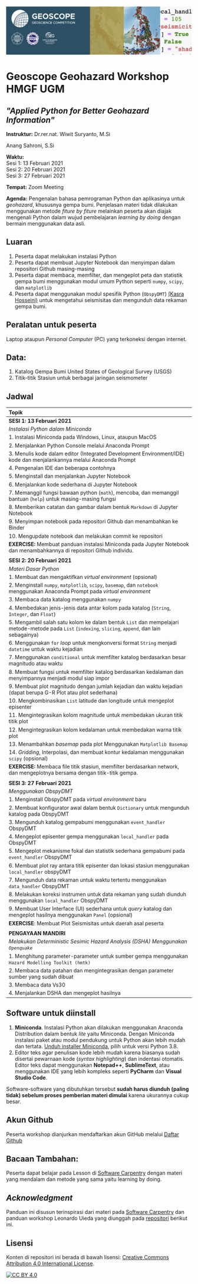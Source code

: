 ![header_image](./figures/geoscope_header_cropped_sm.png)
# Geoscope Geohazard Workshop HMGF UGM
## *"Applied Python for Better Geohazard Information"*

**Instruktur:**
Dr.rer.nat. Wiwit Suryanto, M.Si

Anang Sahroni, S.Si

**Waktu:**  
Sesi 1: 13 Februari 2021  
Sesi 2: 20 Februari 2021  
Sesi 3: 27 Februari 2021  

**Tempat:**
Zoom Meeting

**Agenda:**
Pengenalan bahasa pemrograman Python dan aplikasinya untuk *geohazard*, khususnya gempa bumi. Penjelasan materi tidak dilakukan menggunakan metode *fiture by fiture* melainkan peserta akan diajak mengenali Python dalam wujud pembelajaran *learning by doing* dengan bermain menggunakan data asli.

## Luaran
1. Peserta dapat melakukan instalasi Python
2. Peserta dapat membuat Jupyter Notebook dan menyimpan dalam repositori Github masing-masing
3. Peserta dapat membaca, memfilter, dan mengeplot peta dan statistik gempa bumi menggunakan modul umum Python seperti `numpy`, `scipy`, dan `matplotlib`
4. Peserta dapat menggunakan modul spesifik Python (`ObspyDMT`) [(Kasra Hosseini)](https://github.com/kasra-hosseini/obspyDMT) untuk mengetahui seismisitas dan mengunduh data rekaman gempa bumi.

## Peralatan untuk peserta
Laptop ataupun *Personal Computer* (PC) yang terkoneksi dengan internet.

## Data:
1. Katalog Gempa Bumi United States of Geological Survey (USGS)
2. Titik-titik Stasiun untuk berbagai jaringan seismometer

## Jadwal
| **Topik** |
|:-----------|
| **SESI 1: 13 Februari 2021** |
| *Instalasi Python dalam Miniconda* |
| 1. Instalasi Miniconda pada Windows, Linux, ataupun MacOS |  
| 2. Menjalankan Python Console melalui Anaconda Prompt |  
| 3. Menulis kode dalam editor (Integrated Development Environment/IDE) kode dan menjalankannya melalui Anaconda Prompt
| 4. Pengenalan IDE dan beberapa contohnya
| 5. Menginstall dan menjalankan Jupyter Notebook
| 6. Menjalankan kode sederhana di Jupyter Notebook
| 7. Memanggil fungsi bawaan python (`math`), mencoba, dan memanggil bantuan (`help`) untuk masing-masing fungsi
| 8. Memberikan catatan dan gambar dalam bentuk `Markdown` di Jupyter Notebook
| 9. Menyimpan notebook pada repositori Github dan menambahkan ke Binder
| 10. Mengupdate notebook dan melakukan commit ke repositori
| **EXERCISE:** Membuat panduan instalasi Miniconda pada Jupyter Notebook dan menambahkannya di repositori Github individu. |
||
| **SESI 2: 20 Februari 2021** |
| *Materi Dasar Python* |
| 1. Membuat dan mengaktifkan *virtual environment* (opsional) |
| 2. Menginstall `numpy`, `matplotlib`, `scipy`, `basemap`, dan `notebook` menggunakan Anaconda Prompt pada *virtual environment* |
| 3. Membaca data katalog menggunakan `numpy` |
| 4. Membedakan jenis-jenis data antar kolom pada katalog (`String`, `Integer`, dan `Float`) |
| 5. Mengambil salah satu kolom ke dalam bentuk `List` dan mempelajari metode-metode pada `List` (`indexing`, `slicing`, `append`, dan lain sebagainya) |
| 6. Menggunakan `for` *loop* untuk mengkonversi format `String` menjadi `datetime` untuk waktu kejadian |
| 7. Menggunakan `conditional` untuk memfilter katalog berdasarkan besar magnitudo atau waktu |
| 8. Membuat fungsi untuk memfilter katalog berdasarkan kedalaman dan menyimpannya menjadi modul siap impor |
| 9. Membuat plot magnitudo dengan jumlah kejadian dan waktu kejadian (dapat berupa G-R Plot atau plot sederhana) |
| 10. Mengkombinasikan `List` latitude dan longitude untuk mengeplot episenter |
| 11. Mengintegrasikan kolom magnitude untuk membedakan ukuran titik titik plot |
| 12. Mengintegrasikan kolom kedalaman untuk membedakan warna titik plot |
| 13. Menambahkan *basemap* pada plot Menggunakan `Matplotlib Basemap` |
| 14. *Gridding*, Interpolasi, dan membuat kontur kedalaman menggunakan `scipy` (opsional) |
| **EXERCISE:** Membaca file titik stasiun, memfilter berdasarkan network, dan mengeplotnya bersama dengan titik-titik gempa. |
||
| **SESI 3: 27 Februari 2021** |
| *Menggunakan ObspyDMT* |
| 1. Menginstall ObspyDMT pada *virtual environment* baru |
| 2. Membuat konfigurator awal dalam bentuk `Dictionary` untuk mengunduh katalog pada ObspyDMT |
| 3. Mengunduh katalog gempabumi menggunakan `event_handler` ObspyDMT |
| 4. Mengeplot episenter gempa menggunakan `local_handler` pada ObspyDMT |
| 5. Mengeplot mekanisme fokal dan statistik sederhana gempabumi pada `event_handler` ObspyDMT |
| 6. Membuat plot ray antara titik episenter dan lokasi  stasiun menggunakan `local_handler` obspyDMT |
| 7. Mengunduh data rekaman untuk waktu tertentu menggunakan `data_handler` ObspyDMT |
| 8. Melakukan koreksi instrumen untuk data rekaman yang sudah diunduh menggunakan `local_handler` ObspyDMT |
| 9. Membuat User Interface (UI) sederhana untuk *query* katalog dan mengeplot hasilnya menggunakan `Panel` (opsional) |
| **EXERCISE**: Membuat Plot Seismisitas untuk daerah asal peserta |
||
| **PENGAYAAN MANDIRI** |
| *Melakukan Deterministic Sesimic Hazard Analysis (DSHA) Menggunakan `Openquake`* |
| 1. Menghitung parameter-parameter untuk sumber gempa menggunakan `Hazard Modelling Toolkit (hmtk)` |
| 2. Membaca data patahan dan mengintegrasikan dengan parameter sumber yang sudah dibuat |
| 3. Membaca data Vs30 |
| 4. Menjalankan DSHA dan mengeplot hasilnya |


## Software untuk diinstall
1. **Miniconda**. Instalasi Python akan dilakukan menggunakan Anaconda Distribution dalam bentuk *lite* yaitu Miniconda. Dengan Miniconda instalasi paket atau modul pendukung untuk Python akan lebih mudah dan tertata. [Unduh installer Miniconda](https://docs.conda.io/en/latest/miniconda.html), pilih untuk versi Python 3.8.
2. Editor teks agar penulisan kode lebih mudah karena biasanya sudah disertai pewarnaan kode  (*syntax highlighting*) dan indentasi otomatis. Editor teks dapat menggunakan **Notepad++**, **SublimeText**, atau menggunakan IDE yang lebih kompleks seperti **PyCharm** dan **Visual Studio Code**.

Software-software yang dibutuhkan tersebut **sudah harus diunduh (paling tidak) sebelum proses pemberian materi dimulai** karena ukurannya cukup besar.

## Akun Github
Peserta workshop dianjurkan mendaftarkan akun GitHub melalui [Daftar Github](http://github.com)

## Bacaan Tambahan:
Peserta dapat belajar pada Lesson di [Software Carpentry](https://software-carpentry.org/lessons/) dengan materi yang mendalam dan metode yang sama yaitu learning by doing. 

## *Acknowledgment*
Panduan ini disusun terinspirasi dari materi pada [Software Carpentry](https://software-carpentry.org/lessons/) dan panduan workshop Leonardo Uieda yang diunggah pada [repositori](https://github.com/leouieda/python-hawaii-2017) berikut ini.

## Lisensi
Konten di repositori ini berada di bawah lisensi:
[Creative Commons Attribution 4.0 International License][cc-by].

[![CC BY 4.0][cc-by-image]][cc-by]

[cc-by]: http://creativecommons.org/licenses/by/4.0/
[cc-by-image]: https://i.creativecommons.org/l/by/4.0/88x31.png
[cc-by-shield]: https://img.shields.io/badge/License-CC%20BY%204.0-lightgrey.svg
